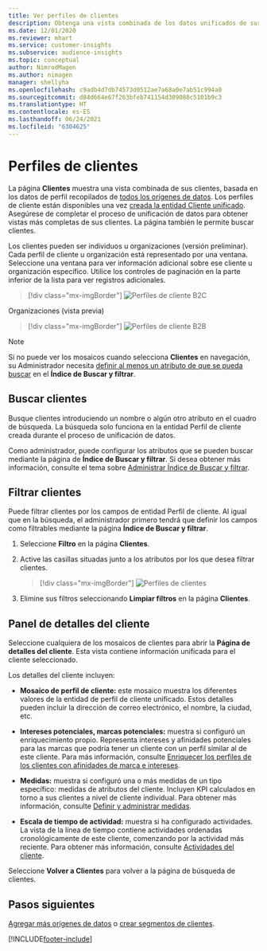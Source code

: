 ```yaml
---
title: Ver perfiles de clientes
description: Obtenga una vista combinada de los datos unificados de sus clientes.
ms.date: 12/01/2020
ms.reviewer: mhart
ms.service: customer-insights
ms.subservice: audience-insights
ms.topic: conceptual
author: NimrodMagen
ms.author: nimagen
manager: shellyha
ms.openlocfilehash: c9adb4d7db74573d0512ae7a68a0e7ab51c994a0
ms.sourcegitcommit: d84d664e67f263bfeb741154d309088c5101b9c3
ms.translationtype: HT
ms.contentlocale: es-ES
ms.lasthandoff: 06/24/2021
ms.locfileid: "6304625"
---
```

# <a name="customer-profiles"></a>Perfiles de clientes

La página **Clientes** muestra una vista combinada de sus clientes, basada en los datos de perfil recopilados de [todos los orígenes de datos](data-sources.md). Los perfiles de cliente están disponibles una vez [creada la entidad Cliente unificado](data-unification.md). Asegúrese de completar el proceso de unificación de datos para obtener vistas más completas de sus clientes. La página también le permite buscar clientes.

Los clientes pueden ser individuos u organizaciones (versión preliminar). Cada perfil de cliente u organización está representado por una ventana. Seleccione una ventana para ver información adicional sobre ese cliente u organización específico. Utilice los controles de paginación en la parte inferior de la lista para ver registros adicionales.

> [!div class="mx-imgBorder"] 
> ![Perfiles de cliente B2C](media/profiles-customers.png "Perfiles de cliente B2C")

Organizaciones (vista previa)
> [!div class="mx-imgBorder"] 
> ![Perfiles de cliente B2B](media/profile-customers-b2b.png "Perfiles de cliente B2B")

> [!NOTE]
> Si no puede ver los mosaicos cuando selecciona **Clientes** en navegación, su Administrador necesita [definir al menos un atributo de que se pueda buscar](search-filter-index.md) en el **Índice de Buscar y filtrar**.

## <a name="search-for-customers"></a>Buscar clientes

Busque clientes introduciendo un nombre o algún otro atributo en el cuadro de búsqueda. La búsqueda solo funciona en la entidad Perfil de cliente creada durante el proceso de unificación de datos.

Como administrador, puede configurar los atributos que se pueden buscar mediante la página de **Índice de Buscar y filtrar**. Si desea obtener más información, consulte el tema sobre [Administrar Índice de Buscar y filtrar](search-filter-index.md).

## <a name="filter-customers"></a>Filtrar clientes

Puede filtrar clientes por los campos de entidad Perfil de cliente. Al igual que en la búsqueda, el administrador primero tendrá que definir los campos como filtrables mediante la página **Índice de Buscar y filtrar**.

1. Seleccione **Filtro** en la página **Clientes**.

2. Active las casillas situadas junto a los atributos por los que desea filtrar clientes.

   > [!div class="mx-imgBorder"] 
   > ![Perfiles de clientes](media/profiles-customers3.png "Perfiles de clientes")

3. Elimine sus filtros seleccionando **Limpiar filtros** en la página **Clientes**.

##  <a name="customer-details-page"></a>Panel de detalles del cliente

Seleccione cualquiera de los mosaicos de clientes para abrir la **Página de detalles del cliente**. Esta vista contiene información unificada para el cliente seleccionado.

Los detalles del cliente incluyen:

-   **Mosaico de perfil de cliente:** este mosaico muestra los diferentes valores de la entidad de perfil de cliente unificado. Estos detalles pueden incluir la dirección de correo electrónico, el nombre, la ciudad, etc. 

-   **Intereses potenciales, marcas potenciales:** muestra si configuró un enriquecimiento propio. Representa intereses y afinidades potenciales para las marcas que podría tener un cliente con un perfil similar al de este cliente. Para más información, consulte [Enriquecer los perfiles de los clientes con afinidades de marca e intereses](enrichment-microsoft.md).

-   **Medidas:** muestra si configuró una o más medidas de un tipo específico: medidas de atributos del cliente. Incluyen KPI calculados en torno a sus clientes a nivel de cliente individual. Para obtener más información, consulte [Definir y administrar medidas](measures.md).

-   **Escala de tiempo de actividad:** muestra si ha configurado actividades. La vista de la línea de tiempo contiene actividades ordenadas cronológicamente de este cliente, comenzando por la actividad más reciente. Para obtener más información, consulte [Actividades del cliente](activities.md).

Seleccione **Volver a Clientes** para volver a la página de búsqueda de clientes.

## <a name="next-steps"></a>Pasos siguientes

[Agregar más orígenes de datos](data-sources.md) o [crear segmentos de clientes](segments.md).


[!INCLUDE[footer-include](../includes/footer-banner.md)]

